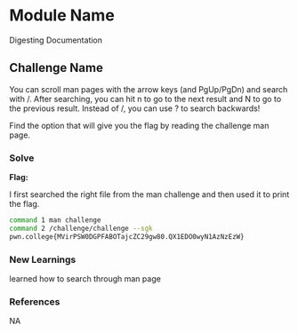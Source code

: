 # Module Name
Digesting Documentation
## Challenge Name
You can scroll man pages with the arrow keys (and PgUp/PgDn) and search with /. After searching, you can hit n to go to the next result and N to go to the previous result. Instead of /, you can use ? to search backwards!

Find the option that will give you the flag by reading the challenge man page.

### Solve
**Flag:** 

I first searched the right file from the man challenge and then used it to print the flag.

```bash
command 1 man challenge
command 2 /challenge/challenge --sgk
pwn.college{MVirPSW0DGPFABOTajcZC29gw80.QX1EDO0wyN1AzNzEzW}
```

### New Learnings
learned how to search through man page

### References 
NA